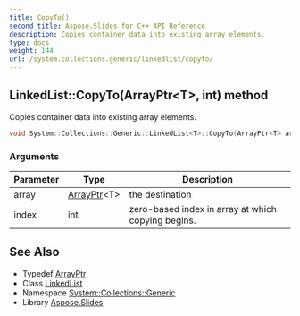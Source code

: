 ```yaml
---
title: CopyTo()
second_title: Aspose.Slides for C++ API Reference
description: Copies container data into existing array elements.
type: docs
weight: 144
url: /system.collections.generic/linkedlist/copyto/
---
```

## LinkedList::CopyTo(ArrayPtr\<T\>, int) method


Copies container data into existing array elements.

```cpp
void System::Collections::Generic::LinkedList<T>::CopyTo(ArrayPtr<T> array, int index) override
```


### Arguments

| Parameter | Type | Description |
| --- | --- | --- |
| array | [ArrayPtr](../../../system/arrayptr/)\<T\> | the destination |
| index | int | zero-based index in array at which copying begins. |

## See Also

* Typedef [ArrayPtr](../../../system/arrayptr/)
* Class [LinkedList](../)
* Namespace [System::Collections::Generic](../../)
* Library [Aspose.Slides](../../../)